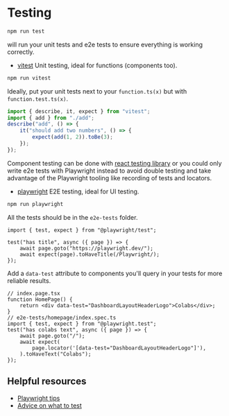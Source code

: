 # Testing

```sh
npm run test
```
will run your unit tests and e2e tests to ensure everything is working correctly.

- [vitest](https://vitest.dev/)
    Unit testing, ideal for functions (components too).

```sh
npm run vitest
```

Ideally, put your unit tests next to your `function.ts(x)` but with `function.test.ts(x)`.

```ts
import { describe, it, expect } from "vitest";
import { add } from "./add";
describe("add", () => {
    it("should add two numbers", () => {
        expect(add(1, 2)).toBe(3);
    });
});
```

Component testing can be done with [react testing library](https://testing-library.com/docs/react-testing-library/intro/) or you could only write e2e tests with Playwright instead to avoid double testing and take advantage of the Playwright tooling like recording of tests and locators.

- [playwright](https://playwright.dev/)
    E2E testing, ideal for UI testing.

```sh
npm run playwright
```

All the tests should be in the `e2e-tests` folder.

```tsx
import { test, expect } from "@playwright/test";

test("has title", async ({ page }) => {
    await page.goto("https://playwright.dev/");
    await expect(page).toHaveTitle(/Playwright/);
});
```

Add a `data-test` attribute to components you'll query in your tests for more reliable results.

```tsx
// index.page.tsx
function HomePage() {
    return <div data-test="DashboardLayoutHeaderLogo">Colabs</div>;
}
// e2e-tests/homepage/index.spec.ts
import { test, expect } from "@playwright.test";
test("has colabs text", async ({ page }) => {
    await page.goto("/");
    await expect(
        page.locator('[data-test="DashboardLayoutHeaderLogo"]'),
    ).toHaveText("Colabs");
});
```

## Helpful resources
- [Playwright tips](https://youtu.be/ZF1W6FxWOiA?si=AkHqOwLDedPJ3PC6)
- [Advice on what to test](https://youtu.be/4-_0aTlkqK0?si=my5IJnAmtcIOhpX9)
